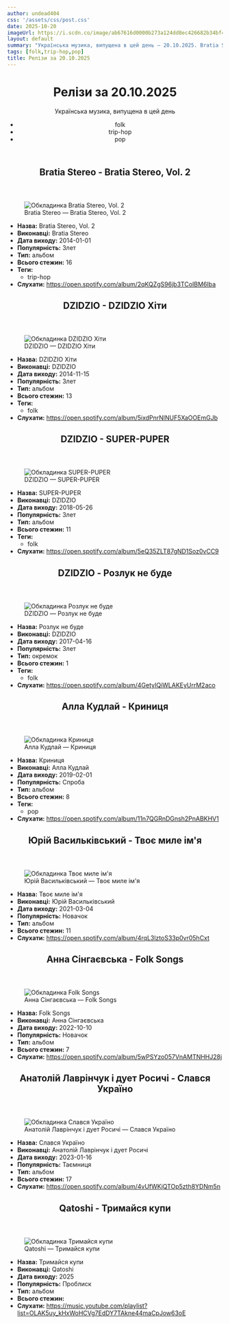 ```yaml
---
author: undead404
css: '/assets/css/post.css'
date: 2025-10-20
imageUrl: https://i.scdn.co/image/ab67616d0000b273a124dd8ec426682b34bf44dc
layout: default
summary: "Українська музика, випущена в цей день – 20.10.2025. Bratia Stereo, DZIDZIO, Алла Кудлай, Юрій Васильківський і Анна Сінгаєвська"
tags: [folk,trip-hop,pop]
title: Релізи за 20.10.2025
---
```


<main class="main-content">
  <header>
    <h1>Релізи за <time datetime="2025-10-20">20.10.2025</time></h1>
    <p class="summary">Українська музика, випущена в цей день</p>
      <ul class="tags">
          <li>folk</li>
          <li>trip-hop</li>
          <li>pop</li>
      </ul>
  </header>
  <section class="releases">
    <article class="release">
      <header>
        <h2>
          Bratia Stereo - Bratia Stereo, Vol. 2
        </h2>
      </header>
      <figure>
        <img src="https://i.scdn.co/image/ab67616d0000b273a124dd8ec426682b34bf44dc" alt="Обкладинка Bratia Stereo, Vol. 2">
        <figcaption>Bratia Stereo — Bratia Stereo, Vol. 2</figcaption>
      </figure>
      <ul>
        <li><strong>Назва:</strong> Bratia Stereo, Vol. 2</li>
        <li><strong>Виконавці:</strong> Bratia Stereo</li>
        <li><strong>Дата виходу:</strong> 2014-01-01</li>
        <li><strong>Популярність:</strong> Злет</li>
        <li><strong>Тип:</strong> альбом</li>
        <li><strong>Всього стежин:</strong> 16</li>
            <li><strong>Теги:</strong>
            <ul class="tags">
                <li class="tag">trip-hop</li>
            </ul>
            </li>
        <li><strong>Слухати:</strong> <a href="https://open.spotify.com/album/2qKQZgS96jb3TCoIBM6Iba" target="_blank">https:&#x2F;&#x2F;open.spotify.com&#x2F;album&#x2F;2qKQZgS96jb3TCoIBM6Iba</a></li>
      </ul>
    </article>
    <article class="release">
      <header>
        <h2>
          DZIDZIO - DZIDZIO Хіти
        </h2>
      </header>
      <figure>
        <img src="https://i.scdn.co/image/ab67616d0000b27335cd272ffdc3073b81f55c6b" alt="Обкладинка DZIDZIO Хіти">
        <figcaption>DZIDZIO — DZIDZIO Хіти</figcaption>
      </figure>
      <ul>
        <li><strong>Назва:</strong> DZIDZIO Хіти</li>
        <li><strong>Виконавці:</strong> DZIDZIO</li>
        <li><strong>Дата виходу:</strong> 2014-11-15</li>
        <li><strong>Популярність:</strong> Злет</li>
        <li><strong>Тип:</strong> альбом</li>
        <li><strong>Всього стежин:</strong> 13</li>
            <li><strong>Теги:</strong>
            <ul class="tags">
                <li class="tag">folk</li>
            </ul>
            </li>
        <li><strong>Слухати:</strong> <a href="https://open.spotify.com/album/5ixdPnrNlNUF5XaOOEmGJb" target="_blank">https:&#x2F;&#x2F;open.spotify.com&#x2F;album&#x2F;5ixdPnrNlNUF5XaOOEmGJb</a></li>
      </ul>
    </article>
    <article class="release">
      <header>
        <h2>
          DZIDZIO - SUPER-PUPER
        </h2>
      </header>
      <figure>
        <img src="https://i.scdn.co/image/ab67616d0000b27370ba06c476b9078feb7ad252" alt="Обкладинка SUPER-PUPER">
        <figcaption>DZIDZIO — SUPER-PUPER</figcaption>
      </figure>
      <ul>
        <li><strong>Назва:</strong> SUPER-PUPER</li>
        <li><strong>Виконавці:</strong> DZIDZIO</li>
        <li><strong>Дата виходу:</strong> 2018-05-26</li>
        <li><strong>Популярність:</strong> Злет</li>
        <li><strong>Тип:</strong> альбом</li>
        <li><strong>Всього стежин:</strong> 11</li>
            <li><strong>Теги:</strong>
            <ul class="tags">
                <li class="tag">folk</li>
            </ul>
            </li>
        <li><strong>Слухати:</strong> <a href="https://open.spotify.com/album/5eQ35ZLT87gND1Soz0vCC9" target="_blank">https:&#x2F;&#x2F;open.spotify.com&#x2F;album&#x2F;5eQ35ZLT87gND1Soz0vCC9</a></li>
      </ul>
    </article>
    <article class="release">
      <header>
        <h2>
          DZIDZIO - Розлук не буде
        </h2>
      </header>
      <figure>
        <img src="https://i.scdn.co/image/ab67616d0000b273f1ae723c35f8ad893f2498e3" alt="Обкладинка Розлук не буде">
        <figcaption>DZIDZIO — Розлук не буде</figcaption>
      </figure>
      <ul>
        <li><strong>Назва:</strong> Розлук не буде</li>
        <li><strong>Виконавці:</strong> DZIDZIO</li>
        <li><strong>Дата виходу:</strong> 2017-04-16</li>
        <li><strong>Популярність:</strong> Злет</li>
        <li><strong>Тип:</strong> окремок</li>
        <li><strong>Всього стежин:</strong> 1</li>
            <li><strong>Теги:</strong>
            <ul class="tags">
                <li class="tag">folk</li>
            </ul>
            </li>
        <li><strong>Слухати:</strong> <a href="https://open.spotify.com/album/4GetyIQiWLAKEyUrrM2aco" target="_blank">https:&#x2F;&#x2F;open.spotify.com&#x2F;album&#x2F;4GetyIQiWLAKEyUrrM2aco</a></li>
      </ul>
    </article>
    <article class="release">
      <header>
        <h2>
          Алла Кудлай - Криниця
        </h2>
      </header>
      <figure>
        <img src="https://i.scdn.co/image/ab67616d0000b27391ac41e3e22e658033bc6de3" alt="Обкладинка Криниця">
        <figcaption>Алла Кудлай — Криниця</figcaption>
      </figure>
      <ul>
        <li><strong>Назва:</strong> Криниця</li>
        <li><strong>Виконавці:</strong> Алла Кудлай</li>
        <li><strong>Дата виходу:</strong> 2019-02-01</li>
        <li><strong>Популярність:</strong> Спроба</li>
        <li><strong>Тип:</strong> альбом</li>
        <li><strong>Всього стежин:</strong> 8</li>
            <li><strong>Теги:</strong>
            <ul class="tags">
                <li class="tag">pop</li>
            </ul>
            </li>
        <li><strong>Слухати:</strong> <a href="https://open.spotify.com/album/11n7QGRnDGnsh2PnABKHV1" target="_blank">https:&#x2F;&#x2F;open.spotify.com&#x2F;album&#x2F;11n7QGRnDGnsh2PnABKHV1</a></li>
      </ul>
    </article>
    <article class="release">
      <header>
        <h2>
          Юрій Васильківський - Твоє миле ім&#39;я
        </h2>
      </header>
      <figure>
        <img src="https://i.scdn.co/image/ab67616d0000b273b1fa7db23f8666112484a921" alt="Обкладинка Твоє миле ім&#39;я">
        <figcaption>Юрій Васильківський — Твоє миле ім&#39;я</figcaption>
      </figure>
      <ul>
        <li><strong>Назва:</strong> Твоє миле ім&#39;я</li>
        <li><strong>Виконавці:</strong> Юрій Васильківський</li>
        <li><strong>Дата виходу:</strong> 2021-03-04</li>
        <li><strong>Популярність:</strong> Новачок</li>
        <li><strong>Тип:</strong> альбом</li>
        <li><strong>Всього стежин:</strong> 11</li>
        <li><strong>Слухати:</strong> <a href="https://open.spotify.com/album/4rqL3lztoS33p0vr05hCxt" target="_blank">https:&#x2F;&#x2F;open.spotify.com&#x2F;album&#x2F;4rqL3lztoS33p0vr05hCxt</a></li>
      </ul>
    </article>
    <article class="release">
      <header>
        <h2>
          Анна Сінгаєвська - Folk Songs
        </h2>
      </header>
      <figure>
        <img src="https://i.scdn.co/image/ab67616d0000b273bb62a4bce1972c319d690f66" alt="Обкладинка Folk Songs">
        <figcaption>Анна Сінгаєвська — Folk Songs</figcaption>
      </figure>
      <ul>
        <li><strong>Назва:</strong> Folk Songs</li>
        <li><strong>Виконавці:</strong> Анна Сінгаєвська</li>
        <li><strong>Дата виходу:</strong> 2022-10-10</li>
        <li><strong>Популярність:</strong> Новачок</li>
        <li><strong>Тип:</strong> альбом</li>
        <li><strong>Всього стежин:</strong> 7</li>
        <li><strong>Слухати:</strong> <a href="https://open.spotify.com/album/5wPSYzo057VnAMTNHHJ28j" target="_blank">https:&#x2F;&#x2F;open.spotify.com&#x2F;album&#x2F;5wPSYzo057VnAMTNHHJ28j</a></li>
      </ul>
    </article>
    <article class="release">
      <header>
        <h2>
          Анатолій Лаврінчук і дует Росичі - Слався Україно
        </h2>
      </header>
      <figure>
        <img src="https://i.scdn.co/image/ab67616d0000b273a29db866f39fb30167fc4b93" alt="Обкладинка Слався Україно">
        <figcaption>Анатолій Лаврінчук і дует Росичі — Слався Україно</figcaption>
      </figure>
      <ul>
        <li><strong>Назва:</strong> Слався Україно</li>
        <li><strong>Виконавці:</strong> Анатолій Лаврінчук і дует Росичі</li>
        <li><strong>Дата виходу:</strong> 2023-01-16</li>
        <li><strong>Популярність:</strong> Таємниця</li>
        <li><strong>Тип:</strong> альбом</li>
        <li><strong>Всього стежин:</strong> 17</li>
        <li><strong>Слухати:</strong> <a href="https://open.spotify.com/album/4vUfWKjQTOp5zth8YDNm5n" target="_blank">https:&#x2F;&#x2F;open.spotify.com&#x2F;album&#x2F;4vUfWKjQTOp5zth8YDNm5n</a></li>
      </ul>
    </article>
    <article class="release">
      <header>
        <h2>
          Qatoshi - Тримайся купи
        </h2>
      </header>
      <figure>
        <img src="https://lh3.googleusercontent.com/wrWKEqVbKbuVzvPFjxyw368PjaG0IID0743zrJcwLA7WnZWJxewXeQSC2TRYPb9BVVwvy6CDhy31JQP9DQ=w544-h544-l90-rj" alt="Обкладинка Тримайся купи">
        <figcaption>Qatoshi — Тримайся купи</figcaption>
      </figure>
      <ul>
        <li><strong>Назва:</strong> Тримайся купи</li>
        <li><strong>Виконавці:</strong> Qatoshi</li>
        <li><strong>Дата виходу:</strong> 2025</li>
        <li><strong>Популярність:</strong> Проблиск</li>
        <li><strong>Тип:</strong> альбом</li>
        <li><strong>Всього стежин:</strong> </li>
        <li><strong>Слухати:</strong> <a href="https://music.youtube.com/playlist?list=OLAK5uy_kHxWoHCVg7EdDY7TAkne44maCpJow63oE" target="_blank">https:&#x2F;&#x2F;music.youtube.com&#x2F;playlist?list&#x3D;OLAK5uy_kHxWoHCVg7EdDY7TAkne44maCpJow63oE</a></li>
      </ul>
    </article>
  </section>
</main>